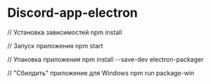 # Discord-app-electron

// Установка зависимостей
npm install

// Запуск приложения
npm start

// Упаковка приложения
npm install --save-dev electron-packager

// "Сбилдить" приложение для Windows
npm run package-win
